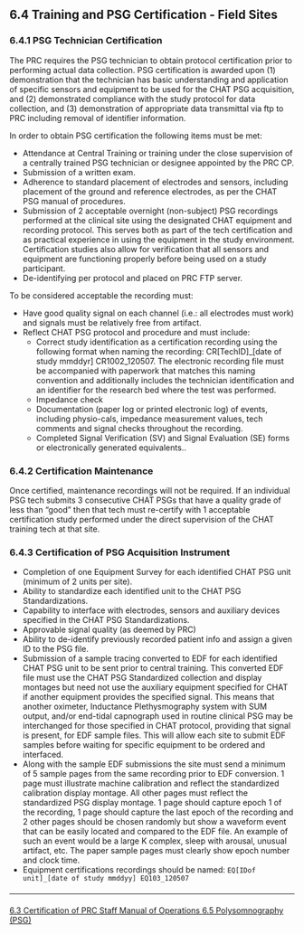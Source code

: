 ## 6.4 Training and PSG Certification - Field Sites

### 6.4.1 PSG Technician Certification

The PRC requires the PSG technician to obtain protocol certification prior to performing actual data collection. PSG certification is awarded upon (1) demonstration that the technician has basic understanding and
application of specific sensors and equipment to be used for the CHAT PSG acquisition, and (2) demonstrated compliance with the study protocol for data collection, and (3) demonstration of appropriate data transmittal via ftp to PRC including removal of identifier information.

In order to obtain PSG certification the following items must be met:

- Attendance at Central Training or training under the close supervision of a centrally trained PSG technician or designee appointed by the PRC CP.
- Submission of a written exam.
- Adherence to standard placement of electrodes and sensors, including placement of the ground and reference electrodes, as per the CHAT PSG manual of procedures.
- Submission of 2 acceptable overnight (non-subject) PSG recordings performed at the clinical site using the designated CHAT equipment and recording protocol. This serves both as part of the tech certification and as practical experience in using the equipment in the study environment. Certification studies also allow for verification that all sensors and equipment are functioning properly before being used on a study participant.
- De-identifying per protocol and placed on PRC FTP server.

To be considered acceptable the recording must:

- Have good quality signal on each channel (i.e.: all electrodes must work) and signals must be relatively free from artifact.
- Reflect CHAT PSG protocol and procedure and must include:
  - Correct study identification as a certification recording using the following format when naming the recording:   CR[TechID]_[date of study mmddyr]  CR1002_120507. The electronic recording file must be accompanied with paperwork that matches this naming convention and additionally includes the technician identification and an identifier for the research bed where the test was performed.
  - Impedance check
  - Documentation (paper log or printed electronic log) of events, including physio-cals, impedance measurement values, tech comments and signal checks throughout the recording.
  - Completed Signal Verification (SV) and Signal Evaluation (SE) forms or electronically generated equivalents..

### 6.4.2 Certification Maintenance

Once certified, maintenance recordings will not be required.  If an individual PSG tech submits 3 consecutive CHAT PSGs that have a quality grade of less than “good” then that tech must re-certify with 1 acceptable certification study performed under the direct supervision of the CHAT training tech at that site.

### 6.4.3 Certification of PSG Acquisition Instrument

- Completion of one Equipment Survey for each identified CHAT PSG unit (minimum of 2 units per site).
- Ability to standardize each identified unit to the CHAT PSG Standardizations.
- Capability to interface with electrodes, sensors and auxiliary devices specified in the CHAT PSG Standardizations.
- Approvable signal quality (as deemed by PRC)
- Ability to de-identify previously recorded patient info and assign a given ID to the PSG file.
- Submission of a sample tracing converted to EDF for each identified CHAT PSG unit to be sent prior to central training.  This converted EDF file must use the CHAT PSG Standardized collection and display montages but need not use the auxiliary equipment specified for CHAT if another equipment provides the specified signal.  This means that another oximeter, Inductance Plethysmography system with SUM output, and/or end-tidal capnograph used in routine clinical PSG may be interchanged for those specified in CHAT protocol, providing that signal is present, for EDF sample files.  This will allow each site to submit EDF samples before waiting for specific equipment to be ordered and interfaced.
- Along with the sample EDF submissions the site must send a minimum of 5 sample pages from the same recording prior to EDF conversion.  1 page must illustrate machine calibration and reflect the standardized calibration display montage.  All other pages must reflect the standardized PSG display montage.  1 page should capture epoch 1 of the recording, 1 page should capture the last epoch of the recording and 2 other pages should be chosen randomly but show a waveform event that can be easily located and compared to the EDF file.  An example of such an event would be a large K complex, sleep with arousal, unusual artifact, etc.  The paper sample pages must clearly show epoch number and clock time.
- Equipment certifications recordings should be named:  `EQ[IDof unit]_[date of study mmddyy] EQ103_120507`




<hr class="soften" style="margin-top: 20px;margin-bottom: 20px;"/>

<div class="center">
<div class="btn-group">
  <a href=":pages_path:/manuals/polysomnography-reading-center/6-03-certification-of-prc-staff.md" class="btn btn-default">
    <span class="glyphicon glyphicon-chevron-left"></span>
    6.3 Certification of PRC Staff
  </a>

  <a href=":pages_path:/manuals/polysomnography-reading-center/6-00-mop-toc.md" class="btn btn-default">
    <span class="glyphicon glyphicon-chevron-up"></span>
    Manual of Operations
  </a>

  <a href=":pages_path:/manuals/polysomnography-reading-center/6-05-00-polysomnography.md" class="btn btn-success">
    6.5 Polysomnography (PSG)
    <span class="glyphicon glyphicon-chevron-right"></span>
  </a>
</div>
</div>
